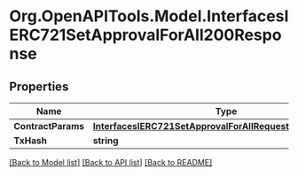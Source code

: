 # Org.OpenAPITools.Model.InterfacesIERC721SetApprovalForAll200Response

## Properties

Name | Type | Description | Notes
------------ | ------------- | ------------- | -------------
**ContractParams** | [**InterfacesIERC721SetApprovalForAllRequestContractParams**](InterfacesIERC721SetApprovalForAllRequestContractParams.md) |  | 
**TxHash** | **string** |  | 

[[Back to Model list]](../README.md#documentation-for-models) [[Back to API list]](../README.md#documentation-for-api-endpoints) [[Back to README]](../README.md)

